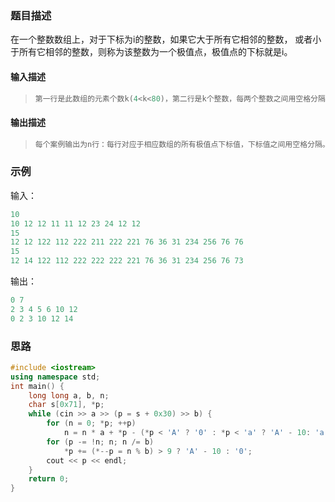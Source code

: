 ### 题目描述

在一个整数数组上，对于下标为i的整数，如果它大于所有它相邻的整数， 或者小于所有它相邻的整数，则称为该整数为一个极值点，极值点的下标就是i。

#### 输入描述

>```c++
>第一行是此数组的元素个数k(4<k<80)，第二行是k个整数，每两个整数之间用空格分隔。
>```

#### 输出描述

> ```c++
> 每个案例输出为n行：每行对应于相应数组的所有极值点下标值，下标值之间用空格分隔。
> ```

### 示例

输入：

```c++
10
10 12 12 11 11 12 23 24 12 12
15
12 12 122 112 222 211 222 221 76 36 31 234 256 76 76 
15
12 14 122 112 222 222 222 221 76 36 31 234 256 76 73
```

输出：

```cpp
0 7
2 3 4 5 6 10 12
0 2 3 10 12 14
```

### 思路

```c++
#include <iostream>
using namespace std;
int main() {
    long long a, b, n;
    char s[0x71], *p;
    while (cin >> a >> (p = s + 0x30) >> b) {
        for (n = 0; *p; ++p)
            n = n * a + *p - (*p < 'A' ? '0' : *p < 'a' ? 'A' - 10: 'a' - 10);
        for (p -= !n; n; n /= b)
            *p += (*--p = n % b) > 9 ? 'A' - 10 : '0';
        cout << p << endl;
    }
    return 0;
}
```

